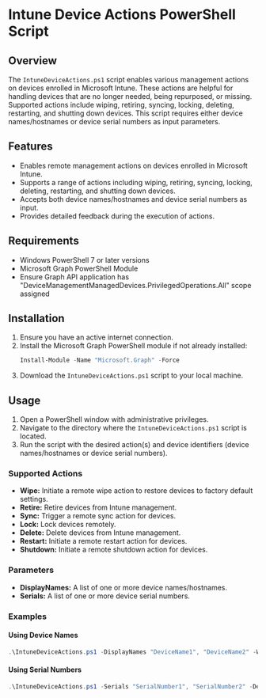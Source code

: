 # Intune Device Actions PowerShell Script

## Overview

The `IntuneDeviceActions.ps1` script enables various management actions on devices enrolled in Microsoft Intune. These actions are helpful for handling devices that are no longer needed, being repurposed, or missing. Supported actions include wiping, retiring, syncing, locking, deleting, restarting, and shutting down devices. This script requires either device names/hostnames or device serial numbers as input parameters.

## Features

- Enables remote management actions on devices enrolled in Microsoft Intune.
- Supports a range of actions including wiping, retiring, syncing, locking, deleting, restarting, and shutting down devices.
- Accepts both device names/hostnames and device serial numbers as input.
- Provides detailed feedback during the execution of actions.

## Requirements

- Windows PowerShell 7 or later versions
- Microsoft Graph PowerShell Module
- Ensure Graph API application has "DeviceManagementManagedDevices.PrivilegedOperations.All" scope assigned

## Installation

1. Ensure you have an active internet connection.
2. Install the Microsoft Graph PowerShell module if not already installed:
    ```powershell
    Install-Module -Name "Microsoft.Graph" -Force
    ```
3. Download the `IntuneDeviceActions.ps1` script to your local machine.

## Usage

1. Open a PowerShell window with administrative privileges.
2. Navigate to the directory where the `IntuneDeviceActions.ps1` script is located.
3. Run the script with the desired action(s) and device identifiers (device names/hostnames or device serial numbers).

### Supported Actions

- **Wipe:** Initiate a remote wipe action to restore devices to factory default settings.
- **Retire:** Retire devices from Intune management.
- **Sync:** Trigger a remote sync action for devices.
- **Lock:** Lock devices remotely.
- **Delete:** Delete devices from Intune management.
- **Restart:** Initiate a remote restart action for devices.
- **Shutdown:** Initiate a remote shutdown action for devices.

### Parameters

- **DisplayNames:** A list of one or more device names/hostnames.
- **Serials:** A list of one or more device serial numbers.

### Examples

#### Using Device Names

```powershell
.\IntuneDeviceActions.ps1 -DisplayNames "DeviceName1", "DeviceName2" -Wipe
```
#### Using Serial Numbers

```powershell
.\IntuneDeviceActions.ps1 -Serials "SerialNumber1", "SerialNumber2" -Delete
```